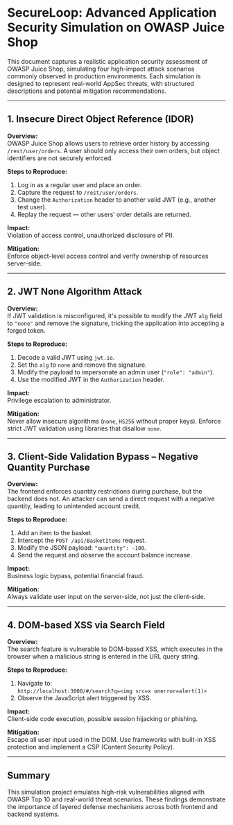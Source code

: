 
# SecureLoop: Advanced Application Security Simulation on OWASP Juice Shop

This document captures a realistic application security assessment of OWASP Juice Shop, simulating four high-impact attack scenarios commonly observed in production environments. Each simulation is designed to represent real-world AppSec threats, with structured descriptions and potential mitigation recommendations.

---

## 1. Insecure Direct Object Reference (IDOR)

**Overview:**  
OWASP Juice Shop allows users to retrieve order history by accessing `/rest/user/orders`. A user should only access their own orders, but object identifiers are not securely enforced.

**Steps to Reproduce:**
1. Log in as a regular user and place an order.
2. Capture the request to `/rest/user/orders`.
3. Change the `Authorization` header to another valid JWT (e.g., another test user).
4. Replay the request — other users’ order details are returned.

**Impact:**  
Violation of access control, unauthorized disclosure of PII.

**Mitigation:**  
Enforce object-level access control and verify ownership of resources server-side.

---

## 2. JWT None Algorithm Attack

**Overview:**  
If JWT validation is misconfigured, it's possible to modify the JWT `alg` field to `"none"` and remove the signature, tricking the application into accepting a forged token.

**Steps to Reproduce:**
1. Decode a valid JWT using `jwt.io`.
2. Set the `alg` to `none` and remove the signature.
3. Modify the payload to impersonate an admin user (`"role": "admin"`).
4. Use the modified JWT in the `Authorization` header.

**Impact:**  
Privilege escalation to administrator.

**Mitigation:**  
Never allow insecure algorithms (`none`, `HS256` without proper keys). Enforce strict JWT validation using libraries that disallow `none`.

---

## 3. Client-Side Validation Bypass – Negative Quantity Purchase

**Overview:**  
The frontend enforces quantity restrictions during purchase, but the backend does not. An attacker can send a direct request with a negative quantity, leading to unintended account credit.

**Steps to Reproduce:**
1. Add an item to the basket.
2. Intercept the `POST /api/BasketItems` request.
3. Modify the JSON payload: `"quantity": -100`.
4. Send the request and observe the account balance increase.

**Impact:**  
Business logic bypass, potential financial fraud.

**Mitigation:**  
Always validate user input on the server-side, not just the client-side.

---

## 4. DOM-based XSS via Search Field

**Overview:**  
The search feature is vulnerable to DOM-based XSS, which executes in the browser when a malicious string is entered in the URL query string.

**Steps to Reproduce:**
1. Navigate to:  
   `http://localhost:3000/#/search?q=<img src=x onerror=alert(1)>`
2. Observe the JavaScript alert triggered by XSS.

**Impact:**  
Client-side code execution, possible session hijacking or phishing.

**Mitigation:**  
Escape all user input used in the DOM. Use frameworks with built-in XSS protection and implement a CSP (Content Security Policy).

---

## Summary

This simulation project emulates high-risk vulnerabilities aligned with OWASP Top 10 and real-world threat scenarios. These findings demonstrate the importance of layered defense mechanisms across both frontend and backend systems.

